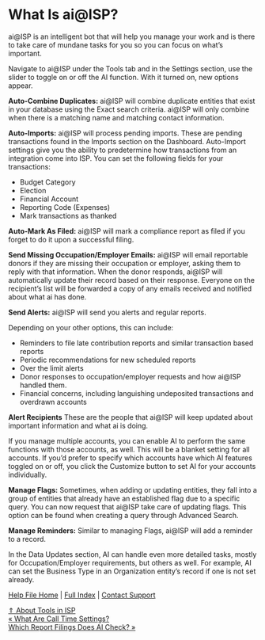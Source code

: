  What Is ai@ISP?
==========

ai@ISP is an intelligent bot that will help you manage your work and is there to take care of mundane tasks for you so you can focus on what’s important.

Navigate to ai@ISP under the Tools tab and in the Settings section, use the slider to toggle on or off the AI function. With it turned on, new options appear.

**Auto-Combine Duplicates:** ai@ISP will combine duplicate entities that exist in your database using the Exact search criteria. ai@ISP will only combine when there is a matching name and matching contact information.

**Auto-Imports:** ai@ISP will process pending imports. These are pending transactions found in the Imports section on the Dashboard. Auto-Import settings give you the ability to predetermine how transactions from an integration come into ISP. You can set the following fields for your transactions:

* Budget Category
* Election
* Financial Account
* Reporting Code (Expenses)
* Mark transactions as thanked

**Auto-Mark As Filed:** ai@ISP will mark a compliance report as filed if you forget to do it upon a successful filing.

**Send Missing Occupation/Employer Emails:** ai@ISP will email reportable donors if they are missing their occupation or employer, asking them to reply with that information. When the donor responds, ai@ISP will automatically update their record based on their response. Everyone on the recipient’s list will be forwarded a copy of any emails received and notified about what ai has done.

**Send Alerts:** ai@ISP will send you alerts and regular reports.

Depending on your other options, this can include:

* Reminders to file late contribution reports and similar transaction based reports
* Periodic recommendations for new scheduled reports
* Over the limit alerts
* Donor responses to occupation/employer requests and how ai@ISP handled them.
* Financial concerns, including languishing undeposited transactions and overdrawn accounts

**Alert Recipients** These are the people that ai@ISP will keep updated about important information and what ai is doing.

If you manage multiple accounts, you can enable AI to perform the same functions with those accounts, as well. This will be a blanket setting for all accounts. If you’d prefer to specify which accounts have which AI features toggled on or off, you click the Customize button to set AI for your accounts individually.

**Manage Flags:** Sometimes, when adding or updating entities, they fall into a group of entities that already have an established flag due to a specific query. You can now request that ai@ISP take care of updating flags. This option can be found when creating a query through Advanced Search.

**Manage Reminders:** Similar to managing Flags, ai@ISP will add a reminder to a record.

In the Data Updates section, AI can handle even more detailed tasks, mostly for Occupation/Employer requirements, but others as well. For example, AI can set the Business Type in an Organization entity’s record if one is not set already.

[Help File Home](/help/) | [Full Index](/Help-File-Directory/) | [Contact Support](mailto:support@ISPolitical.com)

[⇑ About Tools in ISP](/About-Tools-in-ISP)  
[« What Are Call Time Settings?](/What-Are-Call-Time-Settings)  
[Which Report Filings Does AI Check? »](/Which-Report-Filings-Does-AI-Check)